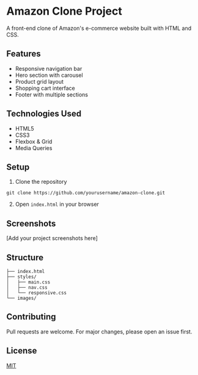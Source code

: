 # Amazon Clone Project

A front-end clone of Amazon's e-commerce website built with HTML and CSS.

## Features

- Responsive navigation bar
- Hero section with carousel
- Product grid layout
- Shopping cart interface
- Footer with multiple sections

## Technologies Used

- HTML5
- CSS3
- Flexbox & Grid
- Media Queries

## Setup

1. Clone the repository
```
git clone https://github.com/yourusername/amazon-clone.git
```

2. Open `index.html` in your browser

## Screenshots

[Add your project screenshots here]

## Structure

```
├── index.html
├── styles/
│   ├── main.css
│   ├── nav.css
│   └── responsive.css
└── images/
```

## Contributing

Pull requests are welcome. For major changes, please open an issue first.

## License

[MIT](https://choosealicense.com/licenses/mit/)